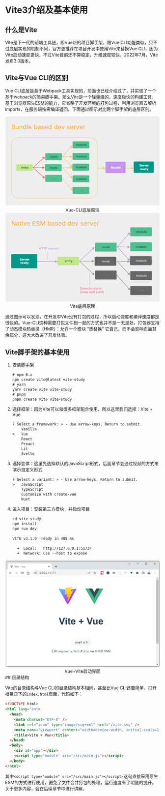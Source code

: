 # Vite3介绍及基本使用

## 什么是Vite

Vite是下一代的前端工具链，即Vue新的项目脚手架，跟Vue CLI功能类似，只不过底层实现的机制不同，官方更推荐在项目开发中使用Vite来替换Vue CLI，因为Vite启动速度更快，不过Vite目前还不算稳定，升级速度较快，2022年7月，Vite发布3.0版本。

## Vite与Vue CLI的区别

Vue CLI底层是基于Webpack工具实现的，前面也已经介绍过了，并实现了一个基于webpack的简易脚手架。那么Vite是一个轻量级的、速度极快的构建工具，基于浏览器原生ESM的能力，它省略了开发环境的打包过程，利用浏览器去解析imports，在服务端按需编译返回，下面通过图示对比两个脚手架的底层区别。

<div align=center>
    <img src="./img/03-02-Vue-CLI.png" />
    <div>Vue-CLI底层原理</div>
</div>

<div align=center>
    <img src="./img/03-03-Vite.png" />
    <div>Vite底层原理</div>
</div>

通过图示可以发现，在开发中Vite没有打包的过程，所以启动速度和编译速度都是很快的。Vue-CLI这种需要打包文件到一起的方式也并不是一无是处，打包器支持了动态模块热替换（HMR）：允许一个模块 “热替换” 它自己，而不会影响页面其余部分，这大大改进了开发体验。

## Vite脚手架的基本使用

1. 安装脚手架

   ```she
   # npm 6.x
   npm create vite@latest vite-study
   # yarn
   yarn create vite vite-study
   # pnpm
   pnpm create vite vite-study
   ```

2. 选择框架：因为Vite可以和很多框架配合使用，所以这里我们选择：Vite + Vue

   ```she
   ? Select a framework: » - Use arrow-keys. Return to submit.
       Vanilla
   >   Vue
       React
       Preact
       Lit
       Svelte
   ```

3. 选择变体：这里先选择默认的JavaScript形式，后面章节会通过视频的方式来演示自定义形式

   ```shell
   ? Select a variant: » - Use arrow-keys. Return to submit.
   >   JavaScript
       TypeScript
       Customize with create-vue
       Nuxt
   ```

4. 进入项目：安装第三方模块，并启动项目

   ```she
   cd vite-study
   npm install
   npm run dev
   
   VITE v3.1.0  ready in 408 ms
   
     ➜  Local:   http://127.0.0.1:5173/
     ➜  Network: use --host to expose
   ```

<div align=center>
    <img src="./img/03-04-Vue+Vite.png" />
    <div>Vue+Vite启动界面</div>
</div>
## 目录结构

Vite的目录结构与Vue CLI的目录结构基本相同，甚至比Vue CLI还要简单，打开根目录下的`index.html`页面，代码如下：

```html
<!DOCTYPE html>
<html lang="en">
  <head>
    <meta charset="UTF-8" />
    <link rel="icon" type="image/svg+xml" href="/vite.svg" />
    <meta name="viewport" content="width=device-width, initial-scale=1.0" />
    <title>Vite + Vue</title>
  </head>
  <body>
    <div id="app"></div>
    <script type="module" src="/src/main.js"></script>
  </body>
</html>
```

其中`<script type="module" src="/src/main.js"></script>`这句直接采用原生ESM的方式进行使用，避免了文件合并打包的处理，运行速度有了明显的提升。关于更多内容，会在后续章节中进行讲解。


